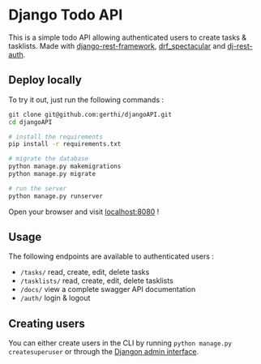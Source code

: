 # Django Todo API

This is a simple todo API allowing authenticated users to create tasks & tasklists.
Made with [django-rest-framework](https://www.django-rest-framework.org/), [drf_spectacular](https://drf-spectacular.readthedocs.io/) and [dj-rest-auth](https://dj-rest-auth.readthedocs.io/).

## Deploy locally

To try it out, just run the following commands :

```bash
git clone git@github.com:gerthi/djangoAPI.git
cd djangoAPI

# install the requirements
pip install -r requirements.txt

# migrate the database
python manage.py makemigrations
python manage.py migrate

# run the server
python manage.py runserver
```

Open your browser and visit [localhost:8080](http://127.0.0.1:8080/) !

## Usage

The following endpoints are available to authenticated users :

- `/tasks/` read, create, edit, delete tasks
- `/tasklists/` read, create, edit, delete tasklists
- `/docs/` view a complete swagger API documentation
- `/auth/` login & logout

## Creating users

You can either create users in the CLI by running `python manage.py createsuperuser` or through the [Djangon admin interface](http://127.0.0.1:8000/admin/).
